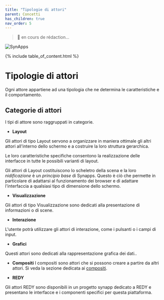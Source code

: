 ```yaml
---
title: "Tipologie di attori"
parent: Concetti
has_children: true
nav_order: 5
---
```


> 🚧 en cours de rédaction...

![SynApps](../../assets/under-progress.gif)

{% include table_of_content.html %}

# Tipologie di attori

Ogni attore appartiene ad una tipologia che ne determina le caratteristiche e il comportamento.

## Categorie di attori

I tipi di attore sono raggruppati in categorie.

- **Layout**

Gli attori di tipo Layout servono a organizzare in maniera ottimale gli altri attori all'interno dello schermo e a costruire la loro struttura gerarchica.

Le loro caratteristiche specifiche consentono la realizzazione delle interfacce in tutte le possibili varianti di layout.

Gli attori di Layout costituiscono lo scheletro della scena e la loro *nidificazione* è un *principio base* di Synapps. Questo è ciò che permette in particolare di adattarsi al funzionamento dei browser e di adattare l'interfaccia a qualsiasi tipo di dimensione dello schermo.

- **Visualizzazione**

Gli attori di tipo Visualizzazione sono dedicati alla presentazione di informazioni o di scene.

- **Interazione**

L'utente potrà utilizzare gli attori di interazione, come i pulsanti o i campi di input.

- **Grafici**

Questi attori sono dedicati alla rappresentazione grafica dei dati..

- **Compositi**
I compositi sono attori che si possono creare a partire da altri attori. Si veda la sezione dedicata ai [compositi](./composite.md).

- **REDY**

Gli attori REDY sono disponibili in un progetto synapp dedicato a REDY e presentano le interfacce e i componenti specifici per questa piattaforma.

<!-- - **HighWay**

> Prossimamente... -->
